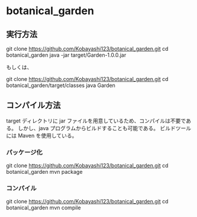 # botanical_garden

## 実行方法

git clone https://github.com/Kobayashi123/botanical_garden.git
cd botanical_garden
java -jar target/Garden-1.0.0.jar

もしくは、

git clone https://github.com/Kobayashi123/botanical_garden.git
cd botanical_garden/target/classes
java Garden

## コンパイル方法

target ディレクトリに jar ファイルを用意しているため、コンパイルは不要である。
しかし、java プログラムからビルドすることも可能である。
ビルドツールには Maven を使用している。

### パッケージ化

git clone https://github.com/Kobayashi123/botanical_garden.git
cd botanical_garden
mvn package

### コンパイル

git clone https://github.com/Kobayashi123/botanical_garden.git
cd botanical_garden
mvn compile
